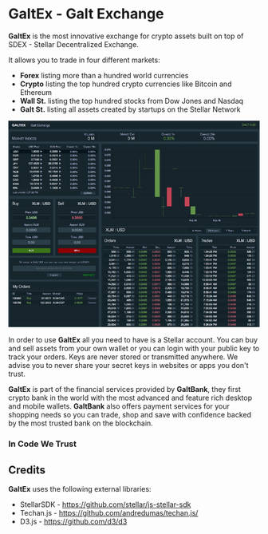 # GaltEx - Galt Exchange

**GaltEx** is the most innovative exchange for crypto assets built on top of SDEX - Stellar Decentralized Exchange. 

It allows you to trade in four different markets: 

- **Forex** listing more than a hundred world currencies
- **Crypto** listing the top hundred crypto currencies like Bitcoin and Ethereum
- **Wall St.** listing the top hundred stocks from Dow Jones and Nasdaq
- **Galt St.** listing all assets created by startups on the Stellar Network

![screenshot](./media/galtex.jpg)

In order to use **GaltEx** all you need to have is a Stellar account. You can buy and sell assets from your own wallet or you can login with your public key to track your orders. Keys are never stored or transmitted anywhere. We advise you to never share your secret keys in websites or apps you don't trust.

**GaltEx** is part of the financial services provided by **GaltBank**, they first crypto bank in the world with the most advanced and feature rich desktop and mobile wallets. **GaltBank** also offers payment services for your shopping needs so you can trade, shop and save with confidence backed by the most trusted bank on the blockchain.

### In Code We Trust

## Credits

**GaltEx** uses the following external libraries:

- StellarSDK - https://github.com/stellar/js-stellar-sdk
- Techan.js - https://github.com/andredumas/techan.js/
- D3.js - https://github.com/d3/d3